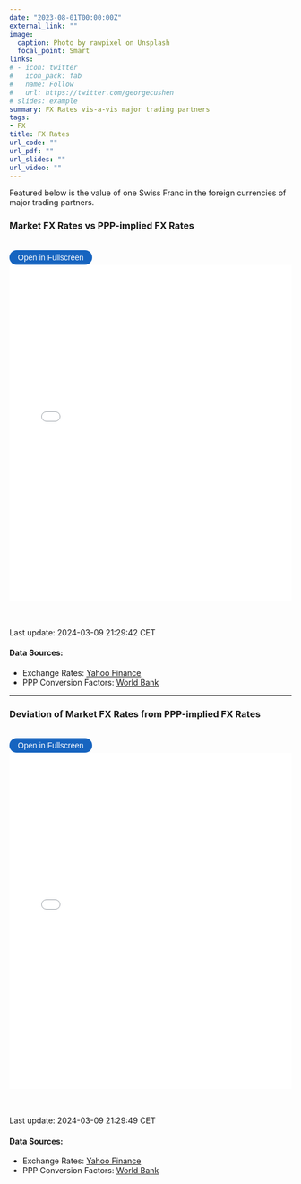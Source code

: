 ```yaml
---
date: "2023-08-01T00:00:00Z"
external_link: ""
image: 
  caption: Photo by rawpixel on Unsplash
  focal_point: Smart
links:
# - icon: twitter
#   icon_pack: fab
#   name: Follow
#   url: https://twitter.com/georgecushen
# slides: example
summary: FX Rates vis-a-vis major trading partners
tags:
- FX
title: FX Rates
url_code: ""
url_pdf: ""
url_slides: ""
url_video: ""
---
```


<!-- {{< load-plotly >}} -->
<!-- Load Plotly JavaScript library -->
<script src="https://cdn.plot.ly/plotly-latest.min.js"></script>
<!-- Add the toggle fullscreen function -->
<script>
    function toggleFullscreen(iframeId) {
        let iframe = document.getElementById(iframeId);
        if (iframe.requestFullscreen) {
            iframe.requestFullscreen();
        } else if (iframe.mozRequestFullScreen) { /* Firefox */
            iframe.mozRequestFullScreen();
        } else if (iframe.webkitRequestFullscreen) { /* Chrome, Safari & Opera */
            iframe.webkitRequestFullscreen();
        } else if (iframe.msRequestFullscreen) { /* IE/Edge */
            iframe.msRequestFullscreen();
        }
    }
</script>

Featured below is the value of one Swiss Franc in the foreign currencies
of major trading partners.

### Market FX Rates vs PPP-implied FX Rates

<br>

<button onclick="toggleFullscreen(&#39;iframe1&#39;)" style="font-size: 14px; padding: 5px 15px; border: none; border-radius: 20px; background-color: #1664c0; color: white; cursor: pointer; transition: background-color 0.3s;" onmouseover="this.style.backgroundColor=&#39;#0056b3&#39;" onmouseout="this.style.backgroundColor=&#39;#007BFF&#39;">
Open in Fullscreen
</button>
<iframe id="iframe1" src="PPPvsMarketFXRate1.html" width="100%" height="600px" frameborder="0">
</iframe>

<br> <br> Last update: 2024-03-09 21:29:42 CET

#### Data Sources:

- Exchange Rates: [Yahoo Finance](https://finance.yahoo.com/)
- PPP Conversion Factors: [World
  Bank](https://data.worldbank.org/indicator/PA.NUS.PPP)

------------------------------------------------------------------------

### Deviation of Market FX Rates from PPP-implied FX Rates

<br>

<button onclick="toggleFullscreen(&#39;iframe2&#39;)" style="font-size: 14px; padding: 5px 15px; border: none; border-radius: 20px; background-color: #1664c0; color: white; cursor: pointer; transition: background-color 0.3s;" onmouseover="this.style.backgroundColor=&#39;#0056b3&#39;" onmouseout="this.style.backgroundColor=&#39;#007BFF&#39;">
Open in Fullscreen
</button>
<iframe id="iframe2" src="PPPvsMarketFXRate2.html" width="100%" height="600px" frameborder="0">
</iframe>

<br> <br> Last update: 2024-03-09 21:29:49 CET

#### Data Sources:

- Exchange Rates: [Yahoo Finance](https://finance.yahoo.com/)
- PPP Conversion Factors: [World
  Bank](https://data.worldbank.org/indicator/PA.NUS.PPP)
